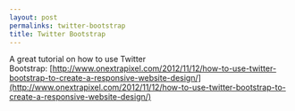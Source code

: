 ```yaml
---
layout: post
permalinks: twitter-bootstrap
title: Twitter Bootstrap
---
```


A great tutorial on how to use Twitter Bootstrap: [http://www.onextrapixel.com/2012/11/12/how-to-use-twitter-bootstrap-to-create-a-responsive-website-design/](http://www.onextrapixel.com/2012/11/12/how-to-use-twitter-bootstrap-to-create-a-responsive-website-design/)
